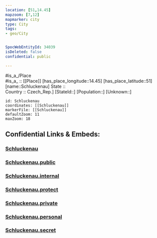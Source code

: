 ```yaml
---
location: [51,14.45] 
mapzoom: [7,12] 
mapmarker: city 
type: City
tags:
- geo/City


SpocWebEntityId: 34039
isDeleted: false
confidential: public

---
```

#is_a_/Place  
#is_a_ :: [[Place]] 
[has_place_longitude::14.45] 
[has_place_latitude::51] 
[name::Schluckenau] 
State ::  
Country :: Czech_Rep.] 
[StateId::] 
[Population::] 
[Unknown::] 


```leaflet
id: Schluckenau
coordinates: [[Schluckenau]] 
markerFile: [[Schluckenau]] 
defaultZoom: 11 
maxZoom: 18
```


## Confidential Links & Embeds: 

### [Schluckenau](/_Standards/Earth/Continent/Europe/Europe~Central/Czech_Republic/regions~Czech_Republic/Ústecký/City/Schluckenau.md) 

### [Schluckenau.public](/_public/Earth/Continent/Europe/Europe~Central/Czech_Republic/regions~Czech_Republic/Ústecký/City/Schluckenau.public.md) 

### [Schluckenau.internal](/_internal/Earth/Continent/Europe/Europe~Central/Czech_Republic/regions~Czech_Republic/Ústecký/City/Schluckenau.internal.md) 

### [Schluckenau.protect](/_protect/Earth/Continent/Europe/Europe~Central/Czech_Republic/regions~Czech_Republic/Ústecký/City/Schluckenau.protect.md) 

### [Schluckenau.private](/_private/Earth/Continent/Europe/Europe~Central/Czech_Republic/regions~Czech_Republic/Ústecký/City/Schluckenau.private.md) 

### [Schluckenau.personal](/_personal/Earth/Continent/Europe/Europe~Central/Czech_Republic/regions~Czech_Republic/Ústecký/City/Schluckenau.personal.md) 

### [Schluckenau.secret](/_secret/Earth/Continent/Europe/Europe~Central/Czech_Republic/regions~Czech_Republic/Ústecký/City/Schluckenau.secret.md)

